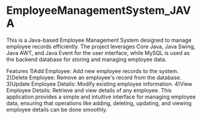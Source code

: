 # EmployeeManagementSystem_JAVA
This is a Java-based Employee Management System designed to manage employee records efficiently. The project leverages Core Java, Java Swing, Java AWT, and Java Event for the user interface, while MySQL is used as the backend database for storing and managing employee data.

Features
1)Add Employee: Add new employee records to the system.
2)Delete Employee: Remove an employee's record from the database.
3)Update Employee Details: Modify existing employee information.
4)View Employee Details: Retrieve and view details of any employee.
This application provides a simple and intuitive interface for managing employee data, ensuring that operations like adding, deleting, updating, and viewing employee details can be done smoothly.
